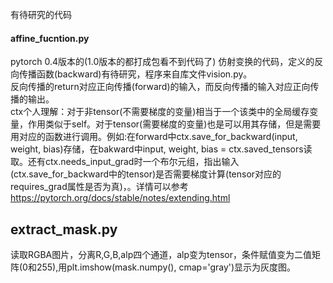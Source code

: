 有待研究的代码
#### affine_fucntion.py
pytorch 0.4版本的(1.0版本的都打成包看不到代码了) 仿射变换的代码，定义的反向传播函数(backward)有待研究，程序来自库文件vision.py。  
反向传播的return对应正向传播(forward)的输入，而反向传播的输入对应正向传播的输出。    
ctx个人理解：对于非tensor(不需要梯度的变量)相当于一个该类中的全局缓存变量，作用类似于self。对于tensor(需要梯度的变量)也是可以用其存储，但是需要用对应的函数进行调用。例如:在forward中ctx.save_for_backward(input, weight, bias)存储，在bakward中input, weight, bias = ctx.saved_tensors读取。还有ctx.needs_input_grad时一个布尔元组，指出输入(ctx.save_for_backward中的tensor)是否需要梯度计算(tensor对应的requires_grad属性是否为真)，。详情可以参考 https://pytorch.org/docs/stable/notes/extending.html  
## extract_mask.py
读取RGBA图片，分离R,G,B,alp四个通道，alp变为tensor，条件赋值变为二值矩阵(0和255),用plt.imshow(mask.numpy(), cmap='gray')显示为灰度图。
